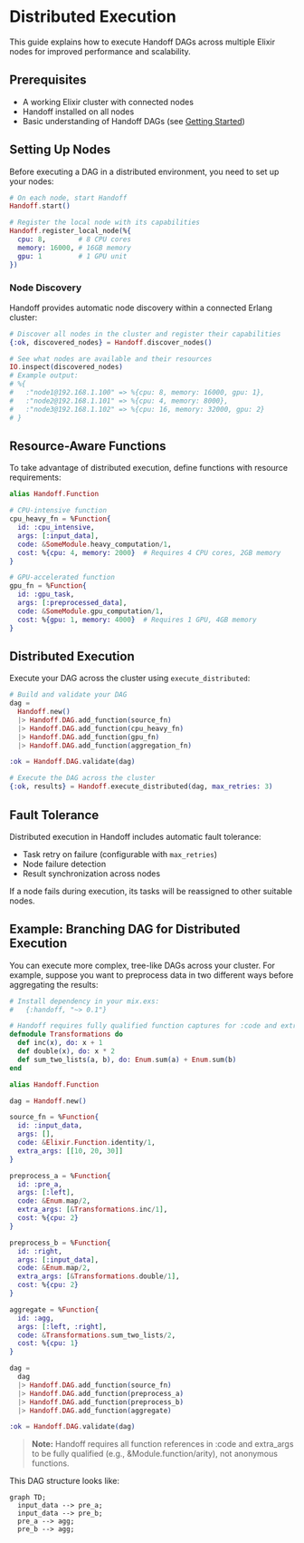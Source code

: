 # Distributed Execution

This guide explains how to execute Handoff DAGs across multiple Elixir nodes for improved performance and scalability.

## Prerequisites

- A working Elixir cluster with connected nodes
- Handoff installed on all nodes
- Basic understanding of Handoff DAGs (see [Getting Started](getting_started.md))

## Setting Up Nodes

Before executing a DAG in a distributed environment, you need to set up your nodes:

```elixir
# On each node, start Handoff
Handoff.start()

# Register the local node with its capabilities
Handoff.register_local_node(%{
  cpu: 8,        # 8 CPU cores
  memory: 16000, # 16GB memory
  gpu: 1         # 1 GPU unit
})
```

### Node Discovery

Handoff provides automatic node discovery within a connected Erlang cluster:

```elixir
# Discover all nodes in the cluster and register their capabilities
{:ok, discovered_nodes} = Handoff.discover_nodes()

# See what nodes are available and their resources
IO.inspect(discovered_nodes)
# Example output:
# %{
#   :"node1@192.168.1.100" => %{cpu: 8, memory: 16000, gpu: 1},
#   :"node2@192.168.1.101" => %{cpu: 4, memory: 8000},
#   :"node3@192.168.1.102" => %{cpu: 16, memory: 32000, gpu: 2}
# }
```

## Resource-Aware Functions

To take advantage of distributed execution, define functions with resource requirements:

```elixir
alias Handoff.Function

# CPU-intensive function
cpu_heavy_fn = %Function{
  id: :cpu_intensive,
  args: [:input_data],
  code: &SomeModule.heavy_computation/1,
  cost: %{cpu: 4, memory: 2000}  # Requires 4 CPU cores, 2GB memory
}

# GPU-accelerated function
gpu_fn = %Function{
  id: :gpu_task,
  args: [:preprocessed_data],
  code: &SomeModule.gpu_computation/1,
  cost: %{gpu: 1, memory: 4000}  # Requires 1 GPU, 4GB memory
}
```

## Distributed Execution

Execute your DAG across the cluster using `execute_distributed`:

```elixir
# Build and validate your DAG
dag =
  Handoff.new()
  |> Handoff.DAG.add_function(source_fn)
  |> Handoff.DAG.add_function(cpu_heavy_fn)
  |> Handoff.DAG.add_function(gpu_fn)
  |> Handoff.DAG.add_function(aggregation_fn)

:ok = Handoff.DAG.validate(dag)

# Execute the DAG across the cluster
{:ok, results} = Handoff.execute_distributed(dag, max_retries: 3)
```

## Fault Tolerance

Distributed execution in Handoff includes automatic fault tolerance:

- Task retry on failure (configurable with `max_retries`)
- Node failure detection
- Result synchronization across nodes

If a node fails during execution, its tasks will be reassigned to other suitable nodes.

## Example: Branching DAG for Distributed Execution

You can execute more complex, tree-like DAGs across your cluster. For example, suppose you want to preprocess data in two different ways before aggregating the results:

```elixir
# Install dependency in your mix.exs:
#   {:handoff, "~> 0.1"}

# Handoff requires fully qualified function captures for :code and extra_args.
defmodule Transformations do
  def inc(x), do: x + 1
  def double(x), do: x * 2
  def sum_two_lists(a, b), do: Enum.sum(a) + Enum.sum(b)
end

alias Handoff.Function

dag = Handoff.new()

source_fn = %Function{
  id: :input_data,
  args: [],
  code: &Elixir.Function.identity/1,
  extra_args: [[10, 20, 30]]
}

preprocess_a = %Function{
  id: :pre_a,
  args: [:left],
  code: &Enum.map/2,
  extra_args: [&Transformations.inc/1],
  cost: %{cpu: 2}
}

preprocess_b = %Function{
  id: :right,
  args: [:input_data],
  code: &Enum.map/2,
  extra_args: [&Transformations.double/1],
  cost: %{cpu: 2}
}

aggregate = %Function{
  id: :agg,
  args: [:left, :right],
  code: &Transformations.sum_two_lists/2,
  cost: %{cpu: 1}
}

dag =
  dag
  |> Handoff.DAG.add_function(source_fn)
  |> Handoff.DAG.add_function(preprocess_a)
  |> Handoff.DAG.add_function(preprocess_b)
  |> Handoff.DAG.add_function(aggregate)

:ok = Handoff.DAG.validate(dag)
```

> **Note:** Handoff requires all function references in :code and extra_args to be fully qualified (e.g., &Module.function/arity), not anonymous functions.

This DAG structure looks like:

```mermaid
graph TD;
  input_data --> pre_a;
  input_data --> pre_b;
  pre_a --> agg;
  pre_b --> agg;
```
